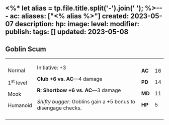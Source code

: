 <%* let alias = tp.file.title.split('-').join(' '); %>---
ac: 
aliases: ["<% alias %>"]
created: 2023-05-07
description: 
hp: 
image: 
level: 
modifier: 
publish: 
tags: []
updated: 2023-05-08
---

## Goblin Scum

<table>
<colgroup>
<col style="width: 16%" />
<col style="width: 72%" />
<col style="width: 5%" />
<col style="width: 5%" />
</colgroup>
<tbody>
<tr class="odd">
<td><p>Normal</p>
<p>1<sup>st</sup> level</p>
<p>Mook</p>
<p>Humanoid</p></td>
<td><p>Initiative: +3</p>
<p><strong>Club +6 vs. AC</strong>—4 damage</p>
<p><strong>R: Shortbow +6 vs. AC</strong>—3 damage</p>
<p><em>Shifty bugger:</em> Goblins gain a +5 bonus to disengage
checks.</p></td>
<td><p><strong>AC</strong></p>
<p><strong>PD</strong></p>
<p><strong>MD</strong></p>
<p><strong>HP</strong></p></td>
<td><p>16</p>
<p>14</p>
<p>11</p>
<p>5</p></td>
</tr>
<tr class="even">
<td></td>
<td></td>
<td></td>
<td></td>
</tr>
</tbody>
</table>
